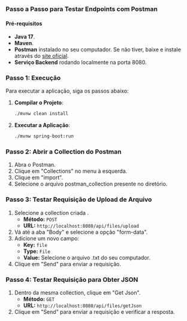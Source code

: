 ### Passo a Passo para Testar Endpoints com Postman

#### Pré-requisitos
- **Java 17**.
- **Maven**.
- **Postman** instalado no seu computador. Se não tiver, baixe e instale através do [site oficial](https://www.postman.com/downloads/).
- **Serviço Backend** rodando localmente na porta 8080.
  
### Passo 1: Execução

Para executar a aplicação, siga os passos abaixo:

1. **Compilar o Projeto**:
   ```sh
   ./mvnw clean install
   ```

2. **Executar a Aplicação**:
   ```sh
   ./mvnw spring-boot:run
   ```


### Passo 2: Abrir a Collection do Postman

1. Abra o Postman.
2. Clique em "Collections" no menu à esquerda.
3. Clique em "import".
4. Selecione o arquivo postman_collection presente no diretório.

### Passo 3: Testar Requisição de Upload de Arquivo

1. Selecione a collection criada .
    - **Método:** `POST`
    - **URL:** `http://localhost:8080/api/files/upload`
4. Vá até a aba "Body" e selecione a opção "form-data".
5. Adicione um novo campo:
    - **Key:** `file`
    - **Type:** `File`
    - **Value:** Selecione o arquivo .txt do seu computador.
6. Clique em "Send" para enviar a requisição.

### Passo 4: Testar Requisição para Obter JSON

1. Dentro da mesma collection, clique em "Get Json".
    - **Método:** `GET`
    - **URL:** `http://localhost:8080/api/files/getJson`
2. Clique em "Send" para enviar a requisição e verificar a resposta.